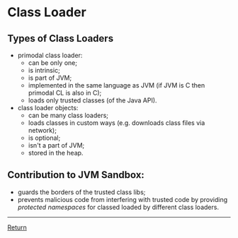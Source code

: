 # Class Loader

## Types of Class Loaders
- primodal class loader:
  - can be only one;
  - is intrinsic;
  - is part of JVM;
  - implemented in the same language as JVM (if JVM is C then primodal CL is also in C);
  - loads only trusted classes (of the Java API).
- class loader objects:
  - can be many class loaders; 
  - loads classes in custom ways (e.g. downloads class files via network);
  - is optional;
  - isn't a part of JVM;
  - stored in the heap.

## Contribution to JVM Sandbox:
- guards the borders of the trusted class libs;
- prevents malicious code from interfering with trusted code by providing *protected namespaces* for classed loaded by different class loaders.

<hr>

[Return](../../../)
